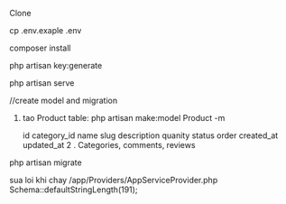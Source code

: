 Clone

cp .env.exaple .env

composer install

php artisan key:generate


php artisan serve


//create model and migration


1. tao Product table: 
	php artisan make:model Product -m

	id
	category_id
	name
	slug
	description
	quanity
	status
	order
	created_at
	updated_at
2 . Categories, comments, reviews

php artisan migrate


sua loi khi chay /app/Providers/AppServiceProvider.php 
Schema::defaultStringLength(191);
